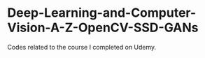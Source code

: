 # Deep-Learning-and-Computer-Vision-A-Z-OpenCV-SSD-GANs
Codes related to the course I completed on Udemy. 
